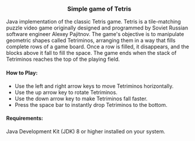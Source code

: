 <h3 align="center">Simple game of Tetris</h3>
  <p align="left">Java implementation of the classic Tetris game. Tetris is a tile-matching puzzle video game originally designed and programmed by Soviet Russian software engineer Alexey Pajitnov. The game's objective is to manipulate geometric shapes called Tetriminos, arranging them in a way that fills complete rows of a game board. Once a row is filled, it disappears, and the blocks above it fall to fill the space. The game ends when the stack of Tetriminos reaches the top of the playing field.</p>
  <h4 align="left">How to Play:</h4>
  <ul>
    <li align="left">Use the left and right arrow keys to move Tetriminos horizontally.</li>
    <li align="left">Use the up arrow key to rotate Tetriminos.</li>
    <li align="left">Use the down arrow key to make Tetriminos fall faster.</li>
    <li align="left">Press the space bar to instantly drop Tetriminos to the bottom.</li>
  </ul>
  <h4 align="left">Requirements:</h4>
  <p align="left">Java Development Kit (JDK) 8 or higher installed on your system.</p>

  
